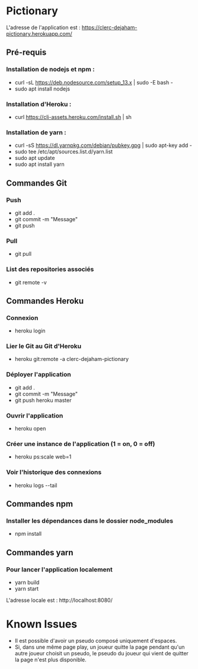 # Pictionary

L'adresse de l'application est : https://clerc-dejaham-pictionary.herokuapp.com/

## Pré-requis

### Installation de nodejs et npm :
 - curl -sL https://deb.nodesource.com/setup_13.x | sudo -E bash -
 - sudo apt install nodejs
 
### Installation d'Heroku :
 - curl https://cli-assets.heroku.com/install.sh | sh
 
### Installation de yarn :
 - curl -sS https://dl.yarnpkg.com/debian/pubkey.gpg | sudo apt-key add -
 - sudo tee /etc/apt/sources.list.d/yarn.list
 - sudo apt update
 - sudo apt install yarn

## Commandes Git

### Push
 - git add .
 - git commit -m "Message"
 - git push
 
### Pull
 - git pull
 
### List des repositories associés
 - git remote -v

## Commandes Heroku

### Connexion
 - heroku login
 
### Lier le Git au Git d'Heroku
 - heroku git:remote -a clerc-dejaham-pictionary
 
### Déployer l'application
 - git add .
 - git commit -m "Message"
 - git push heroku master
 
### Ouvrir l'application
 - heroku open
 
### Créer une instance de l'application (1 = on, 0 = off)
 - heroku ps:scale web=1

### Voir l'historique des connexions
 - heroku logs --tail
 
## Commandes npm

### Installer les dépendances dans le dossier node_modules
 - npm install
 
## Commandes yarn
 
### Pour lancer l'application localement
 - yarn build
 - yarn start
 
 L'adresse locale est : http://localhost:8080/

# Known Issues
 - Il est possible d'avoir un pseudo composé uniquement d'espaces.
 - Si, dans une même page play, un joueur quitte la page pendant qu'un autre joueur choisit un pseudo, le pseudo du joueur qui vient de quitter la page n'est plus disponible.

